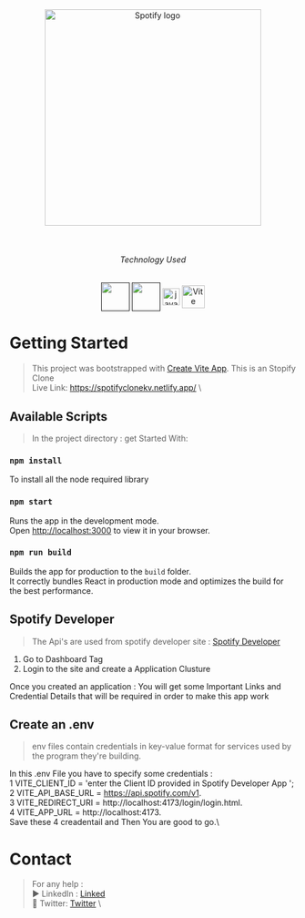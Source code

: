 <br />
<br />
<div>
<p align="center">
  <a href="https://spotifyclonekv.netlify.app/" target="_blank" rel="noopener noreferrer">
    <img width="380" src="https://storage.googleapis.com/pr-newsroom-wp/1/2018/11/Spotify_Logo_CMYK_White.png" alt="Spotify logo">
  </a>
</p>
<div>
<br />

<h6 align="center"> Technology Used </h6>
<p align="center"> 
<a href="" title="html"><img width="50" align="center"  src="https://img.icons8.com/color/96/000000/html.png"/></a>
<a href="" title="html"><img align="center" width="50" src="https://img.icons8.com/color/96/null/css3.png"/></a>
<a href="https://www.freepnglogos.com/pics/javascript" title="Image from freepnglogos.com"><img align="center" src="https://www.freepnglogos.com/uploads/javascript-png/javascript-vector-logo-yellow-png-transparent-javascript-vector-12.png" width="30" alt="javascript vector logo yellow png transparent javascript vector" /></a>
<a href="https://vitejs.dev" target="_blank" rel="noopener noreferrer">
    <img align="center" width="40" src="https://vitejs.dev/logo.svg" alt="Vite logo">
</a>
</p>


# Getting Started

>This project was bootstrapped with [Create Vite App](https://vitejs.dev/guide/).
This is an Stopify Clone \
Live Link: https://spotifyclonekv.netlify.app/ \

## Available Scripts

> In the project directory : get Started With:
### `npm install` 
To install all the node required library

### `npm start`

Runs the app in the development mode.\
Open [http://localhost:3000](http://localhost:3000) to view it in your browser.

### `npm run build`

Builds the app for production to the `build` folder.\
It correctly bundles React in production mode and optimizes the build for the best performance.


## Spotify Developer

> The Api's are used from spotify developer site : [Spotify Developer](https://developer.spotify.com/)
1. Go to Dashboard Tag
2. Login to the site and create a Application Clusture

Once you created an application : You will get some Important Links and Credential Details that will be required in order to make this app work

## Create an .env 
> env files contain credentials in key-value format for services used by the program they're building. 

In this .env File you have to specify some credentials :\
1  VITE_CLIENT_ID = 'enter the Client ID provided in Spotify Developer App '; \
2  VITE_API_BASE_URL = https://api.spotify.com/v1. \
3  VITE_REDIRECT_URI = http://localhost:4173/login/login.html. \
4  VITE_APP_URL = http://localhost:4173. \
Save these 4 creadentail and Then You are good to go.\

# Contact
> For any help : \
▶ LinkedIn : [Linked](https://www.linkedin.com/in/kishan-vishwakarma-8191b521b/) \
🐛 Twitter: [Twitter](https://twitter.com/kishan_v143) \












